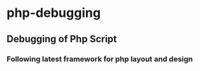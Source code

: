 # php-debugging

## Debugging of Php Script 

### Following latest framework for php layout and design
